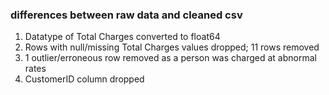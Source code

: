### differences between raw data and cleaned csv
1. Datatype of Total Charges converted to float64
2. Rows with null/missing Total Charges values dropped; 11 rows removed
3. 1 outlier/erroneous row removed as a person was charged at abnormal rates 
4. CustomerID column dropped
